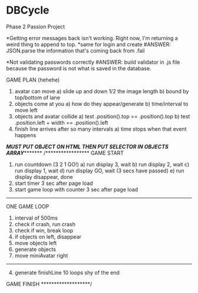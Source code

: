 # DBCycle
Phase 2 Passion Project

*Getting error messages back isn't working. Right now, I'm returning a weird thing to append to top.
*same for login and create
#ANSWER: JSON.parse the information that's coming back from .fail

*Not validating passwords correctly
#ANSWER: build validator in .js file because the password is not what is saved in the database.

GAME PLAN (hehehe)
1) avatar can move
  a) slide up and down 1/2 the image length
  b) bound by top/bottom of lane
2) objects come at you
  a) how do they appear/generate
  b) time/interval to move left
3) objects and avatar collide
  a) test .position().top == .position().top
  b) test .position.left + width == .position().left
4) finish line arrives after so many intervals
  a) time stops when that event happens

*******MUST PUT OBJECT ON HTML THEN PUT SELECTOR IN OBJECTS ARRAY**************
  /*****************
GAME START
1) run countdown (3 2 1 GO!)
  a) run display 3, wait
  b) run display 2, wait
  c) run display 1, wait
  d) run display GO, wait (3 secs have passed)
  e) run display disappear, done
2) start timer 3 sec after page load
3) start game loop with counter 3 sec after page load

  *************
  ONE GAME LOOP
  1) interval of 500ms
  2) check if crash, run crash
  3) check if win, break loop
  4) if objects on left, disappear
  5) move objects left
  6) generate objects
  7) move miniAvatar right
  *************

4) generate finishLine 10 loops shy of the end


GAME FINISH
*******************/
